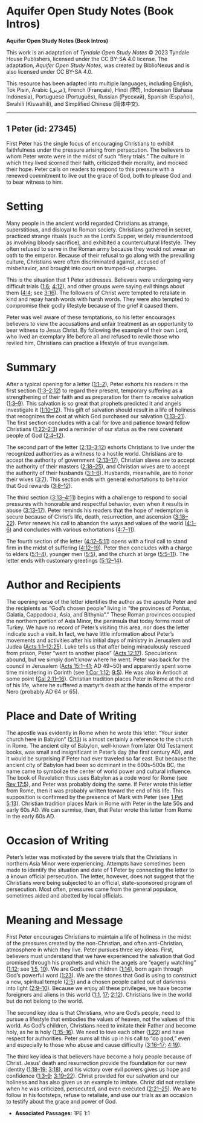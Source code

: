 # Aquifer Open Study Notes (Book Intros)

**Aquifer Open Study Notes (Book Intros)**

This work is an adaptation of *Tyndale Open Study Notes* © 2023 Tyndale House Publishers, licensed under the CC BY\-SA 4\.0 license. The adaptation, *Aquifer Open Study Notes*, was created by BiblioNexus and is also licensed under CC BY\-SA 4\.0\.

This resource has been adapted into multiple languages, including English, Tok Pisin, Arabic (عربي), French (Français), Hindi (हिंदी), Indonesian (Bahasa Indonesia), Portuguese (Português), Russian (Русский), Spanish (Español), Swahili (Kiswahili), and Simplified Chinese (简体中文).



--------------------------------

## 1 Peter (id: 27345)

First Peter has the single focus of encouraging Christians to exhibit faithfulness under the pressure arising from persecution. The believers to whom Peter wrote were in the midst of such “fiery trials.” The culture in which they lived scorned their faith, criticized their morality, and mocked their hope. Peter calls on readers to respond to this pressure with a renewed commitment to live out the grace of God, both to please God and to bear witness to him.

Setting
=======

Many people in the ancient world regarded Christians as strange, superstitious, and disloyal to Roman society. Christians gathered in secret, practiced strange rituals (such as the Lord’s Supper, widely misunderstood as involving bloody sacrifice), and exhibited a countercultural lifestyle. They often refused to serve in the Roman army because they would not swear an oath to the emperor. Because of their refusal to go along with the prevailing culture, Christians were often discriminated against, accused of misbehavior, and brought into court on trumped\-up charges.

This is the situation that 1 Peter addresses. Believers were undergoing very difficult trials ([1:6](https://ref.ly/1Pet1:6); [4:12](https://ref.ly/1Pet4:12)), and other groups were saying evil things about them ([4:4](https://ref.ly/1Pet4:4); see [3:16](https://ref.ly/1Pet3:16)). The followers of Christ were tempted to retaliate in kind and repay harsh words with harsh words. They were also tempted to compromise their godly lifestyle because of the grief it caused them.

Peter was well aware of these temptations, so his letter encourages believers to view the accusations and unfair treatment as an opportunity to bear witness to Jesus Christ. By following the example of their own Lord, who lived an exemplary life before all and refused to revile those who reviled him, Christians can practice a lifestyle of true evangelism.

Summary
=======

After a typical opening for a letter ([1:1–2](https://ref.ly/1Pet1:1-1Pet1:2)), Peter exhorts his readers in the first section ([1:3–2:12](https://ref.ly/1Pet1:3-1Pet2:12)) to regard their present, temporary suffering as a strengthening of their faith and as preparation for them to receive salvation ([1:3–9](https://ref.ly/1Pet1:3-1Pet1:9)). This salvation is so great that prophets predicted it and angels investigate it ([1:10–12](https://ref.ly/1Pet1:10-1Pet1:12)). This gift of salvation should result in a life of holiness that recognizes the cost at which God purchased our salvation ([1:13–21](https://ref.ly/1Pet1:13-1Pet1:21)). The first section concludes with a call for love and patience toward fellow Christians ([1:22–2:3](https://ref.ly/1Pet1:22-1Pet2:3)) and a reminder of our status as the new covenant people of God ([2:4–12](https://ref.ly/1Pet2:4-1Pet2:12)).

The second part of the letter ([2:13–3:12](https://ref.ly/1Pet2:13-1Pet3:12)) exhorts Christians to live under the recognized authorities as a witness to a hostile world. Christians are to accept the authority of government ([2:13–17](https://ref.ly/1Pet2:13-1Pet2:17)), Christian slaves are to accept the authority of their masters ([2:18–25](https://ref.ly/1Pet2:18-1Pet2:25)), and Christian wives are to accept the authority of their husbands ([3:1–6](https://ref.ly/1Pet3:1-1Pet3:6)). Husbands, meanwhile, are to honor their wives ([3:7](https://ref.ly/1Pet3:7)). This section ends with general exhortations to behavior that God rewards ([3:8–12](https://ref.ly/1Pet3:8-1Pet3:12)).

The third section ([3:13–4:11](https://ref.ly/1Pet3:13-1Pet4:11)) begins with a challenge to respond to social pressures with honorable and respectful behavior, even when it results in abuse ([3:13–17](https://ref.ly/1Pet3:13-1Pet3:17)). Peter reminds his readers that the hope of redemption is secure because of Christ’s life, death, resurrection, and ascension ([3:18–22](https://ref.ly/1Pet3:18-1Pet3:22)). Peter renews his call to abandon the ways and values of the world ([4:1–6](https://ref.ly/1Pet4:1-1Pet4:6)) and concludes with various exhortations ([4:7–11](https://ref.ly/1Pet4:7-1Pet4:11)).

The fourth section of the letter ([4:12–5:11](https://ref.ly/1Pet4:12-1Pet5:11)) opens with a final call to stand firm in the midst of suffering ([4:12–19](https://ref.ly/1Pet4:12-1Pet4:19)). Peter then concludes with a charge to elders ([5:1–4](https://ref.ly/1Pet5:1-1Pet5:4)), younger men ([5:5](https://ref.ly/1Pet5:5)), and the church at large ([5:5–11](https://ref.ly/1Pet5:5-1Pet5:11)). The letter ends with customary greetings ([5:12–14](https://ref.ly/1Pet5:12-1Pet5:14)).

Author and Recipients
=====================

The opening verse of the letter identifies the author as the apostle Peter and the recipients as “God’s chosen people” living in “the provinces of Pontus, Galatia, Cappadocia, Asia, and Bithynia“.” These Roman provinces occupied the northern portion of Asia Minor, the peninsula that today forms most of Turkey. We have no record of Peter’s visiting this area, nor does the letter indicate such a visit. In fact, we have little information about Peter’s movements and activities after his initial days of ministry in Jerusalem and Judea ([Acts 1:1–12:25](https://ref.ly/Acts1:1-Acts12:25)). Luke tells us that after being miraculously rescued from prison, Peter “went to another place” ([Acts 12:17](https://ref.ly/Acts12:17)). Speculations abound, but we simply don’t know where he went. Peter was back for the council in Jerusalem ([Acts 15:1–41](https://ref.ly/Acts15:1-Acts15:41); AD 49\~50\) and apparently spent some time ministering in Corinth (see [1 Cor 1:12](https://ref.ly/1Cor1:12); [9:5](https://ref.ly/1Cor9:5)). He was also in Antioch at some point ([Gal 2:11–16](https://ref.ly/Gal2:11-Gal2:16)). Christian tradition places Peter in Rome at the end of his life, where he suffered a martyr’s death at the hands of the emperor Nero (probably AD 64 or 65\).

Place and Date of Writing
=========================

The apostle was evidently in Rome when he wrote this letter. “Your sister church here in Babylon” ([5:13](https://ref.ly/1Pet5:13)) is almost certainly a reference to the church in Rome. The ancient city of Babylon, well\-known from later Old Testament books, was small and insignificant in Peter’s day (the first century AD), and it would be surprising if Peter had ever traveled so far east. But because the ancient city of Babylon had been so dominant in the 600s–500s BC, the name came to symbolize the center of world power and cultural influence. The book of Revelation thus uses Babylon as a code word for Rome (see [Rev 17:5](https://ref.ly/Rev17:5)), and Peter was probably doing the same. If Peter wrote this letter from Rome, then it was probably written toward the end of his life. This supposition is confirmed by the presence of Mark with Peter (see [1 Pet 5:13](https://ref.ly/1Pet5:13)). Christian tradition places Mark in Rome with Peter in the late 50s and early 60s AD. We can surmise, then, that Peter wrote this letter from Rome in the early 60s AD.

Occasion of Writing
===================

Peter’s letter was motivated by the severe trials that the Christians in northern Asia Minor were experiencing. Attempts have sometimes been made to identify the situation and date of 1 Peter by connecting the letter to a known official persecution. The letter, however, does not suggest that the Christians were being subjected to an official, state\-sponsored program of persecution. Most often, pressures came from the general populace, sometimes aided and abetted by local officials.

Meaning and Message
===================

First Peter encourages Christians to maintain a life of holiness in the midst of the pressures created by the non\-Christian, and often anti\-Christian, atmosphere in which they live. Peter pursues three key ideas. First, believers must understand that we have experienced the salvation that God promised through his prophets and which the angels are “eagerly watching” ([1:12](https://ref.ly/1Pet1:12); see [1:5](https://ref.ly/1Pet1:5), [10](https://ref.ly/1Pet1:10)). We are God’s own children ([1:14](https://ref.ly/1Pet1:14)), born again through God’s powerful word ([1:23](https://ref.ly/1Pet1:23)). We are the stones that God is using to construct a new, spiritual temple ([2:5](https://ref.ly/1Pet2:5)) and a chosen people called out of darkness into light ([2:9–10](https://ref.ly/1Pet2:9-1Pet2:10)). Because we enjoy all these privileges, we have become foreigners and aliens in this world ([1:1](https://ref.ly/1Pet1:1), [17](https://ref.ly/1Pet1:17); [2:12](https://ref.ly/1Pet2:12)). Christians live in the world but do not belong to the world.

The second key idea is that Christians, who are God’s people, need to pursue a lifestyle that embodies the values of heaven, not the values of this world. As God’s children, Christians need to imitate their Father and become holy, as he is holy ([1:15–16](https://ref.ly/1Pet1:15-1Pet1:16)). We need to love each other ([1:22](https://ref.ly/1Pet1:22)) and have respect for authorities. Peter sums all this up in his call to “do good,” even and especially to those who abuse and cause difficulty ([3:16–17](https://ref.ly/1Pet3:16-1Pet3:17); [4:19](https://ref.ly/1Pet4:19)).

The third key idea is that believers have become a holy people because of Christ. Jesus’ death and resurrection provide the foundation for our new identity ([1:18–19](https://ref.ly/1Pet1:18-1Pet1:19); [3:18](https://ref.ly/1Pet3:18)), and his victory over evil powers gives us hope and confidence ([1:3–9](https://ref.ly/1Pet1:3-1Pet1:9); [3:19–22](https://ref.ly/1Pet3:19-1Pet3:22)). Christ provided for our salvation and our holiness and has also given us an example to imitate. Christ did not retaliate when he was criticized, persecuted, and even executed ([2:21–25](https://ref.ly/1Pet2:21-1Pet2:25)). We are to follow in his footsteps, refuse to retaliate, and use our trials as an occasion to testify about the grace and power of God.

* **Associated Passages:** 1PE 1:1

